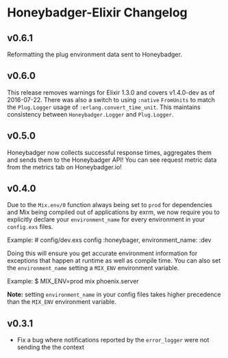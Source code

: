 # Honeybadger-Elixir Changelog

## v0.6.1

Reformatting the plug environment data sent to Honeybadger.

## v0.6.0

This release removes warnings for Elixir 1.3.0 and covers v1.4.0-dev as of
2016-07-22. There was also a switch to using `:native` `FromUnits` to match
the `Plug.Logger` usage of `:erlang.convert_time_unit`. This maintains
consistency between `Honeybadger.Logger` and `Plug.Logger`.

## v0.5.0

Honeybadger now collects successful response times, aggregates them and sends
them to the Honeybadger API! You can see request metric data from the metrics
tab on Honeybadger.io!

## v0.4.0

Due to the `Mix.env/0` function always being set to `prod` for dependencies and
Mix being compiled out of applications by exrm, we now require you to
explicitly declare your `environment_name` for every environment in your
`config.exs` files.

  Example:
    # config/dev.exs
    config :honeybager, environment_name: :dev

Doing this will ensure you get accurate environment information for exceptions
that happen at runtime as well as compile time. You can also set the
`environment_name` setting a `MIX_ENV` environment variable.

  Example:
  $ MIX_ENV=prod mix phoenix.server

**Note:** setting `environment_name` in your config files takes higher
precedence than the `MIX_ENV` environment variable.

## v0.3.1

  * Fix a bug where notifications reported by the `error_logger` were not
    sending the the context
